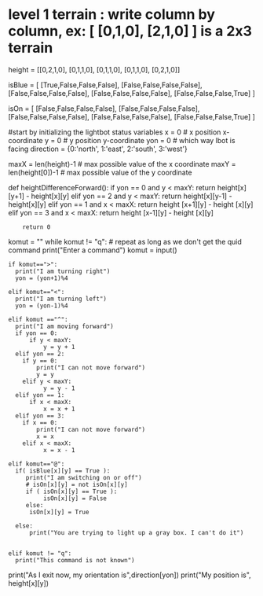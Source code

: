 # level 1 terrain : write column by column, ex: [ [0,1,0], [2,1,0] ] is a 2x3 terrain
height = [[0,2,1,0], [0,1,1,0], [0,1,1,0], [0,1,1,0], [0,2,1,0]]

isBlue = [ [True,False,False,False], [False,False,False,False], [False,False,False,False], [False,False,False,False], [False,False,False,True] ]

isOn = [ [False,False,False,False], [False,False,False,False], [False,False,False,False], [False,False,False,False], [False,False,False,True] ]





#start by initializing the lightbot status variables
x = 0 # x position x-coordinate
y = 0 # y position y-coordinate
yon = 0 # which way lbot is facing 
direction = {0:'north', 1:'east', 2:'south', 3:'west'}

maxX = len(height)-1 # max possible value of the x coordinate
maxY = len(height[0])-1 # max possible value of the y coordinate

def heightDifferenceForward():
    if yon == 0 and y < maxY:
        return height[x][y+1] - height[x][y]
    elif yon == 2 and y < maxY:
        return height[x][y-1] - height[x][y]
    elif yon == 1 and x < maxX:
        return height [x+1][y] - height [x][y]
    elif yon == 3 and x < maxX:
        return height [x-1][y] - height [x][y]
    
        return 0
    

komut = ""
while komut != "q": # repeat  as long as we don't get the quid command 
    print("Enter a command")
    komut = input()

    if komut==">":
      print("I am turning right")
      yon = (yon+1)%4

    elif komut=="<":
      print("I am turning left")
      yon = (yon-1)%4

    elif komut =="^":    
      print("I am moving forward")
      if yon == 0:
          if y < maxY:
              y = y + 1
      elif yon == 2:
        if y == 0:
            print("I can not move forward")
            y = y
        elif y < maxY:
              y = y - 1
      elif yon == 1:
          if x < maxX:
              x = x + 1
      elif yon == 3:
        if x == 0:
            print("I can not move forward")
            x = x
        elif x < maxX:
              x = x - 1

    elif komut=="@":
      if( isBlue[x][y] == True ):
         print("I am switching on or off")
         # isOn[x][y] = not isOn[x][y]
         if ( isOn[x][y] == True ):
              isOn[x][y] = False
         else:
          isOn[x][y] = True
        
      else:
          print("You are trying to light up a gray box. I can't do it")
        

    elif komut != "q":
      print("This command is not known")

print("As I exit now, my orientation is",direction[yon])
print("My position is", height[x][y])
